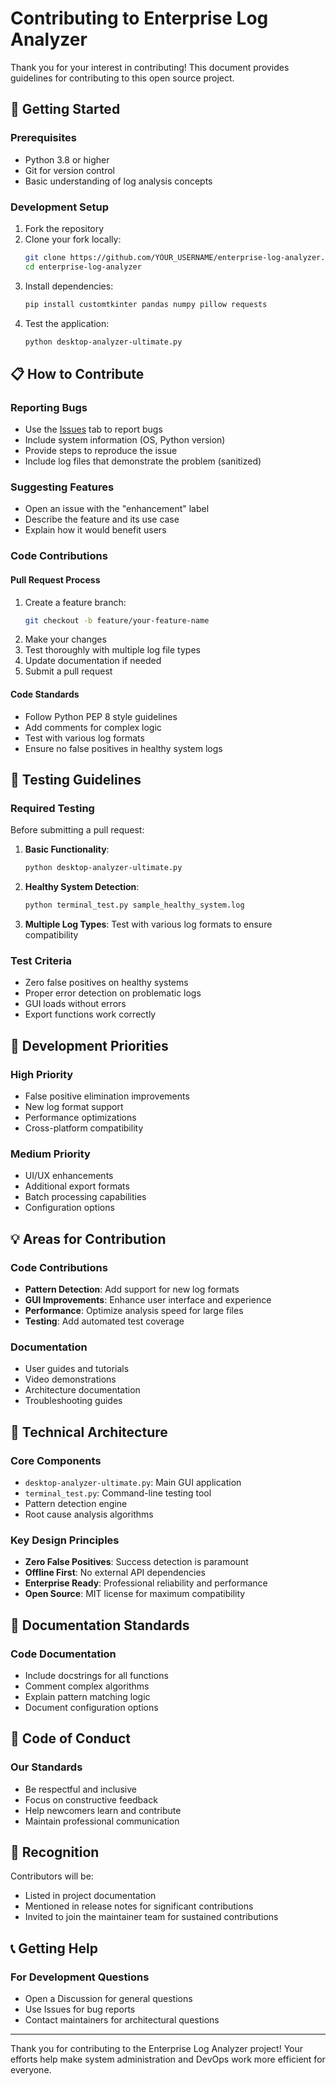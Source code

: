 # Contributing to Enterprise Log Analyzer

Thank you for your interest in contributing! This document provides guidelines for contributing to this open source project.

## 🚀 Getting Started

### Prerequisites
- Python 3.8 or higher
- Git for version control
- Basic understanding of log analysis concepts

### Development Setup
1. Fork the repository
2. Clone your fork locally:
   ```bash
   git clone https://github.com/YOUR_USERNAME/enterprise-log-analyzer.git
   cd enterprise-log-analyzer
   ```
3. Install dependencies:
   ```bash
   pip install customtkinter pandas numpy pillow requests
   ```
4. Test the application:
   ```bash
   python desktop-analyzer-ultimate.py
   ```

## 📋 How to Contribute

### Reporting Bugs
- Use the [Issues](../../issues) tab to report bugs
- Include system information (OS, Python version)
- Provide steps to reproduce the issue
- Include log files that demonstrate the problem (sanitized)

### Suggesting Features
- Open an issue with the "enhancement" label
- Describe the feature and its use case
- Explain how it would benefit users

### Code Contributions

#### Pull Request Process
1. Create a feature branch:
   ```bash
   git checkout -b feature/your-feature-name
   ```
2. Make your changes
3. Test thoroughly with multiple log file types
4. Update documentation if needed
5. Submit a pull request

#### Code Standards
- Follow Python PEP 8 style guidelines
- Add comments for complex logic
- Test with various log formats
- Ensure no false positives in healthy system logs

## 🧪 Testing Guidelines

### Required Testing
Before submitting a pull request:

1. **Basic Functionality**:
   ```bash
   python desktop-analyzer-ultimate.py
   ```

2. **Healthy System Detection**:
   ```bash
   python terminal_test.py sample_healthy_system.log
   ```

3. **Multiple Log Types**:
   Test with various log formats to ensure compatibility

### Test Criteria
- Zero false positives on healthy systems
- Proper error detection on problematic logs
- GUI loads without errors
- Export functions work correctly

## 🎯 Development Priorities

### High Priority
- False positive elimination improvements
- New log format support
- Performance optimizations
- Cross-platform compatibility

### Medium Priority
- UI/UX enhancements
- Additional export formats
- Batch processing capabilities
- Configuration options

## 💡 Areas for Contribution

### Code Contributions
- **Pattern Detection**: Add support for new log formats
- **GUI Improvements**: Enhance user interface and experience
- **Performance**: Optimize analysis speed for large files
- **Testing**: Add automated test coverage

### Documentation
- User guides and tutorials
- Video demonstrations
- Architecture documentation
- Troubleshooting guides

## 🔧 Technical Architecture

### Core Components
- `desktop-analyzer-ultimate.py`: Main GUI application
- `terminal_test.py`: Command-line testing tool
- Pattern detection engine
- Root cause analysis algorithms

### Key Design Principles
- **Zero False Positives**: Success detection is paramount
- **Offline First**: No external API dependencies
- **Enterprise Ready**: Professional reliability and performance
- **Open Source**: MIT license for maximum compatibility

## 📝 Documentation Standards

### Code Documentation
- Include docstrings for all functions
- Comment complex algorithms
- Explain pattern matching logic
- Document configuration options

## 🤝 Code of Conduct

### Our Standards
- Be respectful and inclusive
- Focus on constructive feedback
- Help newcomers learn and contribute
- Maintain professional communication

## 🎉 Recognition

Contributors will be:
- Listed in project documentation
- Mentioned in release notes for significant contributions
- Invited to join the maintainer team for sustained contributions

## 📞 Getting Help

### For Development Questions
- Open a Discussion for general questions
- Use Issues for bug reports
- Contact maintainers for architectural questions

---

Thank you for contributing to the Enterprise Log Analyzer project! Your efforts help make system administration and DevOps work more efficient for everyone.